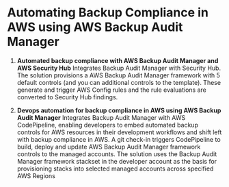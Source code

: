 <p align="center">
</p>

# Automating Backup Compliance in AWS using AWS Backup Audit Manager


1. **Automated backup compliance with AWS Backup Audit Manager and AWS Security Hub**
Integrates Backup Audit Manager with Security Hub. The solution provisions a AWS Backup Audit Manager framework with 5 default controls (and you can additional controls to the template). These generate and trigger AWS Config rules and the rule evaluations are converted to Security Hub findings.

2. **Devops automation for backup compliance in AWS using AWS Backup Audit Manager**
Integrates Backup Audit Manager with AWS CodePipeline, enabling developers to embed automated backup controls for AWS resources in their development workflows and shift left with backup compliance in AWS. A git check-in triggers CodePipeline to build, deploy and update AWS Backup Audit Manager framework controls to the managed accounts. The solution uses the Backup Audit Manager framework stackset in the developer account as the basis for provisioning stacks into selected managed accounts across specified AWS Regions



